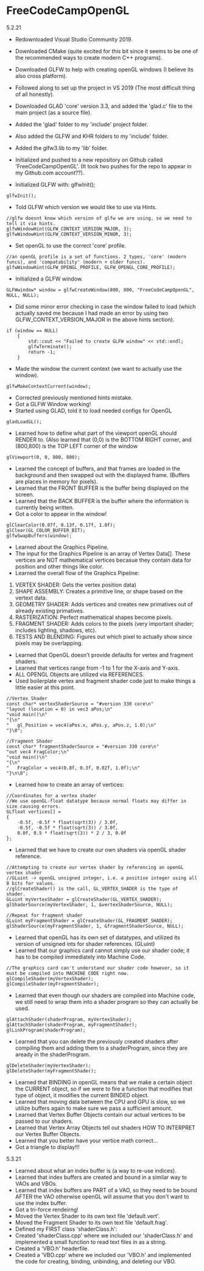 # FreeCodeCampOpenGL

5.2.21
- Redownloaded Visual Studio Community 2019.
- Downloaded CMake (quite excited for this bit since it seems to be one of the recommended ways to create modern C++ programs).
- Downloaded GLFW to help with creating openGL windows (I believe its also cross platform).
- Followed along to set up the project in VS 2019 (The most difficult thing of all honestly).
- Downloaded GLAD 'core' version 3.3, and added the 'glad.c' file to the main project (as a source file).
- Added the 'glad' folder to my 'include' project folder.
- Also added the GLFW and KHR folders to my 'include' folder.
- Added the glfw3.lib to my 'lib' folder.
- Initialized and pushed to a new repository on Github called 'FreeCodeCampOpenGL'. (It took two pushes for the repo to appear in my Github.com account??).

- Initialized GLFW with: glfwInit();
```
glfwInit();
```

- Told GLFW which version we would like to use via Hints.
```
//glfw doesnt know which version of glfw we are using, so we need to tell it via hints.
glfwWindowHint(GLFW_CONTEXT_VERSION_MAJOR, 3);
glfwWindowHint(GLFW_CONTEXT_VERSION_MINOR, 3);
```
  
- Set openGL to use the correct 'core' profile.
```
//an openGL profile is a set of functions. 2 types, 'core' (modern funcs), and 'compatability' (modern + older funcs).
glfwWindowHint(GLFW_OPENGL_PROFILE, GLFW_OPENGL_CORE_PROFILE);
```
  
- Initialized a GLFW window.
```
GLFWwindow* window = glfwCreateWindow(800, 800, "FreeCodeCampOpenGL", NULL, NULL);
```
  
- Did some minor error checking in case the window failed to load (which actually saved me because I had made an error by using two GLFW_CONTEXT_VERSION_MAJOR in the above hints section).
```
if (window == NULL) 
	{
		std::cout << "Failed to create GLFW window" << std::endl;
		glfwTerminate();
		return -1;
	}
```
  
- Made the window the current context (we want to actually use the window).
```
glfwMakeContextCurrent(window);
```
  
- Corrected previously mentioned hints mistake.
- Got a GLFW Window working!
- Started using GLAD, told it to load needed configs for OpenGL
```
gladLoadGL();
```
  
- Learned how to define what part of the viewport openGL should RENDER to.
(Also learned that (0,0) is the BOTTOM RIGHT corner, and (800,800) is the TOP LEFT corner of the window
```
glViewport(0, 0, 800, 800);
```
  
- Learned the concept of buffers, and that frames are loaded in the background and then swapped out with the displayed frame. (Buffers are places in memory for pixels). 
- Learned that the FRONT BUFFER is the buffer being displayed on the screen.
- Learned that the BACK BUFFER is the buffer where the information is currently being written.
- Got a color to appear in the window!
```
glClearColor(0.07f, 0.13f, 0.17f, 1.0f);
glClear(GL_COLOR_BUFFER_BIT);
glfwSwapBuffers(window);
```
  
- Learned about the Graphics Pipeline.
- The input for the Graphics Pipeline is an array of Vertex Data[]. These vertices are NOT mathematical vertices becasue they contain data for position and other things like color.
- Learned the overall flow of the Graphics Pipeline:
1. VERTEX SHADER: Gets the vertex position data)
2. SHAPE ASSEMBLY: Creates a primitive line, or shape based on the vertext data.
3. GEOMETRY SHADER: Adds vertices and creates new primatives out of already existing primatives.
4. RASTERIZATION: Perfect mathematical shapes become pixels.
5. FRAGMENT SHADER: Adds colors to the pixels (very important shader; includes lighting, shadows, etc).
6. TESTS AND BLENDING: Figures out which pixel to actually show since pixels may be overlapping.
- Learned that OpenGL doesn't provide defaults for vertex and fragment shaders.
- Learned that vertices range from -1 to 1 for the X-axis and Y-axis.
- ALL OPENGL Objects are utilized via REFERENCES.
- Used boilerplate vertex and fragment shader code just to make things a little easier at this point.
```
//Vertex Shader
const char* vertexShaderSource = "#version 330 core\n"
"layout (location = 0) in vec3 aPos;\n"
"void main()\n"
"{\n"
"   gl_Position = vec4(aPos.x, aPos.y, aPos.z, 1.0);\n"
"}\0";

//Fragment Shader
const char* fragmentShaderSource = "#version 330 core\n"
"out vec4 FragColor;\n"
"void main()\n"
"{\n"
"   FragColor = vec4(0.8f, 0.3f, 0.02f, 1.0f);\n"
"}\n\0";
```
- Learned how to create an array of vertices:
```
//Coordinates for a vertex shader
//We use openGL-float datatype because normal floats may differ in size causing errors.
GLfloat vertices[] =
{
	-0.5f, -0.5f * float(sqrt(3)) / 3.0f,
	-0.5f, -0.5f * float(sqrt(3)) / 3.0f,
	0.0f, 0.5 * float(sqrt(3)) * 2 / 3, 0.0f
};
```
- Learned that we have to create our own shaders via openGL shader reference.
```
//Attempting to create our vertex shader by referencing an openGL vertex shader
//GLuint -> openGL unsigned integer, i.e. a positive integer using all 8 bits for values.
//glCreateShader() is the call, GL_VERTEX_SHADER is the type of shader.
GLuint myVertexShader = glCreateShader(GL_VERTEX_SHADER);
glShaderSource(myVertexShader, 1, &vertexShaderSource, NULL);

//Repeat for fragment shader
GLuint myFragmentShader = glCreateShader(GL_FRAGMENT_SHADER);
glShaderSource(myFragmentShader, 1, &fragmentShaderSource, NULL);
```
- Learned that openGL has its own set of datatypes, and utilized its version of unsigned ints for shader references. (GLuint)
- Learned that our graphics card cannot simply use our shader code; it has to be compiled immediately into Machine Code.
```
//The graphics card can't understand our shader code however, so it must be compiled into MACHINE CODE right now.
glCompileShader(myVertexShader);
glCompileShader(myFragmentShader);
```
- Learned that even though our shaders are compiled into Machine code, we still need to wrap them into a shader program so they can actually be used.
```
glAttachShader(shaderProgram, myVertexShader);
glAttachShader(shaderProgram, myFragmentShader);
glLinkProgram(shaderProgram);
```
- Learned that you can delete the previously created shaders after compiling them and adding them to a shaderProgram, since they are aready in the shaderProgram.
```
glDeleteShader(myVertexShader);
glDeleteShader(myFragmentShader);
```
- Learned that BINDING in openGL means that we make a certain object the CURRENT object, so if we were to fire a function that modifies that type of object, it modifies the current BINDED object.
- Learned that moving data between the CPU and GPU is slow, so we utilize buffers again to make sure we pass a sufficient amount.
- Learned that Vertex Buffer Objects contain our actual vertices to be passed to our shaders.
- Learned that Vertex Array Objects tell out shaders HOW TO INTERPRET our Vertex Buffer Objects.
- Learned that you better have your vertice math correct...
- Got a triangle to display!!!





5.3.21
- Learned about what an index buffer is (a way to re-use indices).
- Learned that index buffers are created and bound in a similar way to VAOs and VBOs.
- Learned that index buffers are PART of a VAO, so they need to be bound AFTER the VAO otherwise openGL will assume that you don't want to use the index buffer.
- Got a tri-force rendeirng!
- Moved the Vertex Shader to its own text file 'default.vert'.
- Moved the Fragment Shader to its own text file 'default.frag'.
- Defined my FIRST class 'shaderClass.h':
- Created 'shaderClass.cpp' where we included our 'shaderClass.h' and implemented a small function to read text files in as a string.
- Created a 'VBO.h' headerfile.
- Created a 'VBO.cpp' where we included our 'VBO.h' and implemented the code for creating, binding, unbinding, and deleting our VBO.
